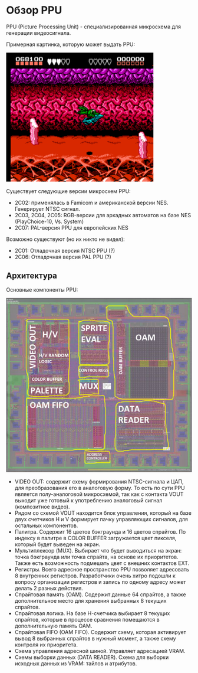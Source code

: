 # Обзор PPU

PPU (Picture Processing Unit) - специализированная микросхема для генерации видеосигнала.

Примерная картинка, которую может выдать PPU:

<img src="/BreakingNESWiki/imgstore/battletoads.png" width="400px">

Существует следующие версии микросхем PPU:
- 2C02: применялась в Famicom и американской версии NES. Генерирует NTSC сигнал.
- 2C03, 2C04, 2C05: RGB-версии для аркадных автоматов на базе NES (PlayChoice-10, Vs. System)
- 2C07: PAL-версия PPU для европейских NES

Возможно существуют (но их никто не видел):
- 2C01: Отладочная версия NTSC PPU (?)
- 2C06: Отладочная версия PAL PPU (?)

## Архитектура

Основные компоненты PPU:

![PPU_preview](/BreakingNESWiki/imgstore/PPU_preview.jpg)

- VIDEO OUT: содержит схему формирования NTSC-сигнала и ЦАП, для преобразования его в аналоговую форму. То есть по сути PPU является полу-аналоговой микросхемой, так как с контакта VOUT выходит уже готовый к употреблению аналоговый сигнал (композитное видео).
- Рядом со схемой VOUT находится блок управления, который на базе двух счетчиков H и V формирует пачку управляющих сигналов, для остальных компонентов.
- Палитра. Содержит 16 цветов бэкграунда и 16 цветов спрайтов. По индексу в палитре в COLOR BUFFER загружается цвет пикселя, который будет выведен на экран.
- Мультиплексор (MUX). Выбирает что будет выводиться на экран: точка бэкграунда или точка спрайта, на основе их приоритетов. Также есть возможность подмешать цвет с внешних контактов EXT.
- Регистры. Всего адресное пространство PPU позволяет адресовать 8 внутренних регистров. Разработчики очень хитро подошли к вопросу организации регистров и запись по одному адресу может делать 2 разных действия.
- Спрайтовая память (OAM). Содержит данные 64 спрайтов, а также дополнительное место для хранения выбранных 8 текущих спрайтов.
- Спрайтовая логика. На базе H-счетчика выбирает 8 текущих спрайтов, которые в процессе сравнения помещаются в дополнительную память OAM.
- Спрайтовая FIFO (OAM FIFO). Содержит схему, которая активирует вывод 8 выбранных спрайтов в нужный момент, а также схему контроля их приоритета.
- Схема управления адресной шиной. Управляет адресацией VRAM.
- Схемы выборки данных (DATA READER). Схема для выборки исходных данных из VRAM: тайлов и атрибутов.
